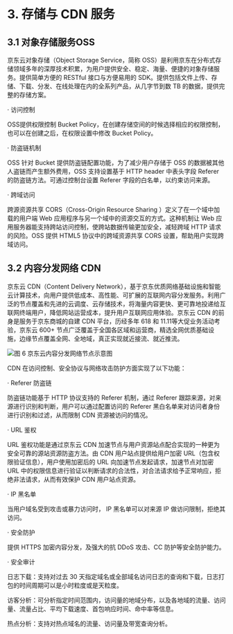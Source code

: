 # 3. 存储与 CDN 服务         
                   
## 3.1 对象存储服务OSS

京东云对象存储（Object Storage Service，简称 OSS）是利用京东在分布式存储领域多年的深厚技术积累，为用户提供安全、稳定、海量、便捷的对象存储服务。提供简单方便的 RESTful 接口与方便易用的 SDK。提供包括文件上传、存储、下载、分发、在线处理在内的全系列产品，从几字节到数 TB 的数据，提供完整的存储方案。

· 访问控制

OSS提供权限控制 Bucket Policy，在创建存储空间的时候选择相应的权限控制，也可以在创建之后，在权限设置中修改 Bucket Policy。

· 防盗链机制

OSS 针对 Bucket 提供防盗链配置功能，为了减少用户存储于 OSS 的数据被其他人盗链而产生额外费用，OSS 支持设置基于 HTTP header 中表头字段 Referer 的防盗链方法。可通过控制台设置 Referer 字段的白名单，以约束访问来源。

· 跨域访问

跨源资源共享 CORS（Cross-Origin Resource Sharing ）定义了在一个域中加载的用户端 Web 应用程序与另一个域中的资源交互的方式。这种机制让 Web 应用服务器能支持跨站访问控制，使跨站数据传输更加安全，减轻跨域 HTTP 请求的风险。OSS 提供 HTML5 协议中的跨域资源共享 CORS 设置，帮助用户实现跨域访问。

## 3.2 内容分发网络 CDN

京东云 CDN（Content Delivery Network），基于京东优质网络基础设施和智能云计算技术，向用户提供低成本、高性能、可扩展的互联网内容分发服务。利用广泛的节点覆盖和先进的云调度、云存储技术，将海量内容更快、更可靠地投递给互联网终端用户，降低网站运营成本，提升用户互联网应用体验。京东云 CDN 的前身是服务于京东商城的自建 CDN 平台，历经多年 618 和 11.11等大促业务活动考验，京东云 600+ 节点广泛覆盖于全国各区域和运营商，精选全网优质基础设施，边缘节点覆盖全网、全地域，真正实现就近接流、就近推流。

![图 6 京东云内容分发网络节点示意图](https://github.com/jdcloudcom/cn/blob/edit/image/Security-Information/CDN.jpg)


CDN 在访问控制、安全协议与网络攻击防护方面实现了以下功能：

· Referer 防盗链

防盗链功能基于 HTTP 协议支持的 Referer 机制，通过 Referer 跟踪来源，对来源进行识别和判断，用户可以通过配置访问的 Referer 黑白名单来对访问者身份进行识别和过滤，从而限制 CDN 资源被访问的情况。

· URL 鉴权

URL 鉴权功能是通过京东云 CDN 加速节点与用户资源站点配合实现的一种更为安全可靠的源站资源防盗方法。由 CDN 用户站点提供给用户加密 URL（包含权限验证信息），用户使用加密后的 URL 向加速节点发起请求，加速节点对加密 URL 中的权限信息进行验证以判断请求的合法性，对合法请求给予正常响应，拒绝非法请求，从而有效保护 CDN 用户站点资源。

· IP 黑名单

当用户域名受到攻击或暴力访问时， IP 黑名单可以对来源 IP 做访问限制，拒绝其访问。

· 安全防护

提供 HTTPS 加密内容分发，及强大的抗 DDoS 攻击、CC 防护等安全防护能力。

· 安全审计

日志下载：支持对过去 30 天指定域名或全部域名访问日志的查询和下载，日志打包的时间周期可以是小时粒度或是天粒度。

访客分析：可分析指定时间范围内，访问量的地域分布，以及各地域的流量、访问量、流量占比、平均下载速度、首包响应时间、命中率等信息。

热点分析：支持对热点域名的流量、访问量及带宽查询分析。

